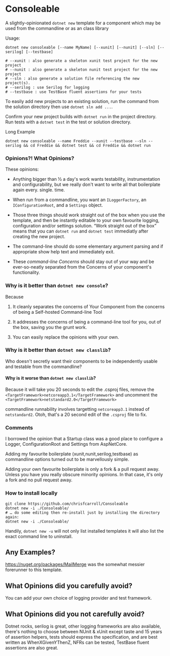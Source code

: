 Consoleable
===========

A slightly-opinionated `dotnet new` template for a component which may be used
from the commandline or as an class library

Usage:

~~~~~~~~~~~~~~~~~~~~~~~~~~~~~~~~~~~~~~~~~~~~~~~~~~~~~~~~~~~~~~~~~~~~~~~~~~~~~~~~
dotnet new consoleable [--name MyName] [--xunit] [--nunit] [--sln] [--serilog] [--testbase]
~~~~~~~~~~~~~~~~~~~~~~~~~~~~~~~~~~~~~~~~~~~~~~~~~~~~~~~~~~~~~~~~~~~~~~~~~~~~~~~~

~~~~~~~~~~~~~~~~~~~~~~~~~~~~~~~~~~~~~~~~~~~~~~~~~~~~~~~~~~~~~~~~~~~~~~~~~~~~~~~~
# --xunit : also generate a skeleton xunit test project for the new project
# --nunit : also generate a skeleton nunit test project for the new project
# --sln : also generate a solution file referencing the new project(s).
# --serilog : use Serilog for logging
# --testbase : use TestBase fluent assertions for your tests
~~~~~~~~~~~~~~~~~~~~~~~~~~~~~~~~~~~~~~~~~~~~~~~~~~~~~~~~~~~~~~~~~~~~~~~~~~~~~~~~

To easily add new projects to an existing solution, run the command from the 
solution directory then use `dotnet sln add ...`.

Confirm your new project builds with `dotnet run` in the project directory.
Run tests with a `dotnet test` in the test or solution directory.

Long Example

```
dotnet new consoleable --name Freddie --xunit --testbase --sln --serilog && cd Freddie && dotnet test && cd Freddie && dotnet run
```

### Opinions?! What Opinions?

These opinions:

-   Anything bigger than ½ a day's work wants testability, instrumentation and 
    configurability, but we really don't want to write all that boilerplate again
    every. single. time.

-   When run from a commandline, you want an `ILoggerFactory`, an `IConfigurationRoot`, 
    and a `Settings` object.

-   Those three things should work straight out of the box when you use the
    template, and then be instantly editable to your own favourite logging,
    configuration and/or settings solution. “Work straight out of the box” means
    that you can `dotnet run` and `dotnet test` immediatly after creating
    the new project.

-   The command-line should do some elementary argument parsing and if
    appropriate show help text and immediately exit.

-   These *command-line Concerns* should stay out of your way and be 
    ever-so-neatly separated from the Concerns of your component's functionality.

### Why is it better than `dotnet new console`?

Because

1.  It cleanly separates the concerns of Your Component from the concerns of
    being a Self-hosted Command-line Tool

2.  It addresses the concerns of being a command-line tool for you, out of the
    box, saving you the grunt work.

3.  You can easily replace the opinions with your own.


### Why is it better than `dotnet new classlib`?

Who doesn't secretly want their components to be independently usable
and testable from the commandline?  


#### Why is it worse than `dotnet new classlib`?

Because it will take you 20 seconds to edit the .csproj files, remove the
`<TargetFramework>netcoreapp3.1</TargetFramework>` and 
uncomment the `<TargetFramework>netstandard2.0</TargetFramework>`

commandline runnability involves targetting `netcoreapp3.1` instead of
`netstandard2`. Otoh, that's a 20 second edit of the `.csproj` file to fix.

### Comments

I borrowed the opinion that a Startup class was a good place to configure a Logger, ConfigurationRoot and Settings from AspNetCore.

Adding my favourite boilerplate (xunit,nunit,serilog,testbase) as commandline options
turned out to be marvellously simple. 

Adding your own favourite boilerplate is only a fork & a pull request away. Unless you have you really obscure minority opinions. In that case, it's only a fork and no pull request away.


### How to install locally

```
git clone https://github.com/chrisfcarroll/Consoleable
dotnet new -i ./Consoleable/
# … do some editing then re-install just by installing the directory again:
dotnet new -i ./Consoleable/ 
```

Handily, `dotnet new -u` will not only list installed templates it will also list the exact command line to uninstall.

## Any Examples?

https://nuget.org/packages/MailMerge was the somewhat messier forerunner to this template.

What Opinions did you carefully avoid?
--------------------------------------

You can add your own choice of logging provider and test framework.


What Opinions did you not carefully avoid?
--------------------------------------

Dotnet rocks, serilog is great, other logging frameworks are also available, 
there's nothing to choose between NUnit & xUnit except taste and 15 years of
assertion helpers, tests should express the specification, and are best written
as WhenXGivenYThenZ, NFRs can be tested, TestBase fluent assertions are also great.
